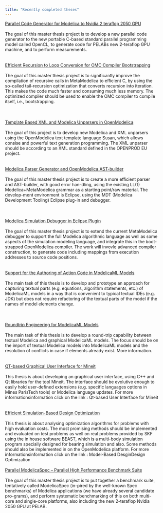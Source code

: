 ```yaml
---
title: "Recently completed theses"
---
```

<p><a href="http://www.ida.liu.se/labs/pelab/xjobb/PeterFritzson/2010ModelicaOpenCLParallellization.pdf">Parallel Code Generator for Modelica to Nvidia 2 teraflop 2050 GPU</a><br /><br />The goal of this master thesis project is to develop a new parallel code generator to the new portable C-based standard parallel programming model called OpenCL, to generate code for PELABs new 2-teraflop GPU machine, and to perform measurements.<br /><br /><br /><a href="http://www.ida.liu.se/labs/pelab/xjobb/PeterFritzson/2010Bootstrapping-Tailrecursion%20v1.pdf">Efficient Recursion to Loop Conversion for OMC Compiler Bootstrapping </a><br /><br />The goal of this master thesis project is to significantly improve the compilation of recursive calls in MetaModelica to efficient C, by using the so-called tail-recursion optimization that converts recursion into iteration. This makes the code much faster and consuming much less memory. The optimized compiler should be used to enable the OMC compiler to compile itself, i.e., bootstrapping.<br /><br /><br /><br /><a href="http://www.ida.liu.se/~pelab/xjobb/PeterFritzson/2010ModelicaTemplateBasedUnparser.pdf">Template Based XML and Modelica Unparsers in OpenModelica</a><br /><br />The goal of this project is to develop new Modelica and XML unparsers using the OpenModelica text template language Susan, which allows consise and powerful text generation programming. The XML unparser should be according to an XML standard defined in the OPENPROD EU project.<br /><br /><br /><a href="http://www.ida.liu.se/labs/pelab/xjobb/PeterFritzson/2010-Modelicaparser-and-AST-builder.pdf">Modelica Parser Generator and OpenModelica AST-builder </a><br /><br />The goal of this master thesis project is to create a more efficient parser and AST-builder, with good error han-dling, using the existing LL(1) Modelica+MetaModelica grammar as a starting point/raw material. The develop-ment environment is Eclipse, using the MDT (Modelica Development Tooling) Eclipse plug-in and debugger.<br /><br /><br /><br /><a href="http://www.ida.liu.se/~pelab/xjobb/PeterFritzson/2010ModelicaDebugger.pdf">Modelica Simulation Debugger in Eclipse Plugin </a><br /><br />The goal of this master thesis project is to extend the current MetaModelica debugger to support the full Modelica algorithmic language as well as some aspects of the simulation modeling language, and integrate this in the boot-strapped OpenModelica compiler. The work will invovle advanced compiler construction, to generate code including mappings from execution addresses to source code positions.<br /><br /><br /><a href="http://www.ida.liu.se/~mohto/exjobb/Thesis_ActionCode_in_ModelicaML.pdf">Support for the Authoring of Action Code in ModelicaML Models</a><br /><br />The main task of this thesis is to develop and prototype an approach for capturing textual parts (e.g. equations, algorithm statements, etc.) of ModelicaML models in a way that is convenient to typical textual IDEs (e.g. JDK) but does not require refactoring of the textual parts of the model if the names of model elements change.<br /><br /><br /><br /><a href="http://www.ida.liu.se/~mohto/exjobb/Thesis_ModelicaML_round-tripping%20.pdf">Roundtrip Engineering for ModelicaML Models</a><br /><br />The main task of this thesis is to develop a round-trip capability between textual Modelica and graphical ModelicaML models. The focus should be on the import of textual Modelica models into ModelicaML models and the resolution of conflicts in case if elements already exist. More information.<br /><br /><br /><a href="QT-based Graphical User Interface for Mineit">QT-based Graphical User Interface for Mineit</a><br /><br />This thesis is about developing an graphical user interface, using C++ and Qt libraries for the tool Mineit. The interface should be evolutive enough to easily hold user-defined extensions (e.g. specific languages options in Mines ParisTech tools) or Modelica language updates. For more informationsinformation click on the link : Qt-based User Interface for Mineit<br /><br /><br /><a href="http://www.ida.liu.se/~mohto/exjobb/Optimization_OpenModelicaSKF.pdf">Efficient Simulation-Based Design Optimization </a><br /><br />This thesis is about analysing optimization algorithms for problems with high evaluation costs. The most promising methods should be implemented and evaluated on test problems as well on real problems provided by SKF using the in house software BEAST, which is a multi-body simulation program specially designed for bearing simulation and also. Some methods should also be implemented in on the OpenModelica platform. For more informationsinformation click on the link : Model-Based DesginDesign Optimization<br /><br /><a href="http://www.ida.liu.se/~pelab/xjobb/PeterFritzson/2010ModelicaSpec.pdf">Parallel ModelicaSpec – Parallel High Performance Benchmark Suite</a><br /><br />The goal of this master thesis project is to put together a benchmark suite, tentatively called ModelicaSpec (in-pired by the well-known Spec benchmarks) of Modelica applications (we have already several candidate pro-grams), and perform systematic benchmarking of this on both multi-core and single-core platforms, also including the new 2-teraflop Nvidia 2050 GPU at PELAB.<br /><br /></p>
